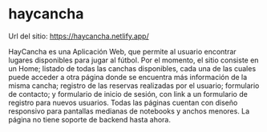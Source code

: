 # haycancha
Url del sitio:
https://haycancha.netlify.app/

HayCancha es una Aplicación Web, que permite al usuario encontrar lugares disponibles para jugar al fútbol.
Por el momento, el sitio consiste en un Home; listado de todas las canchas disponibles, cada una de las cuales puede acceder a otra página donde se encuentra más información de la misma cancha; registro de las reservas realizadas por el usuario; formulario de contacto; y formulario de inicio de sesión, con link a un formulario de registro para nuevos usuarios.
Todas las páginas cuentan con diseño responsivo para pantallas medianas de notebooks y anchos menores.
La página no tiene soporte de backend hasta ahora.